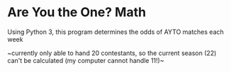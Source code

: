 # Are You the One? Math

Using Python 3, this program determines the odds of AYTO matches each week

~currently only able to hand 20 contestants, so the current season (22) can't be calculated (my computer cannot handle 11!)~

